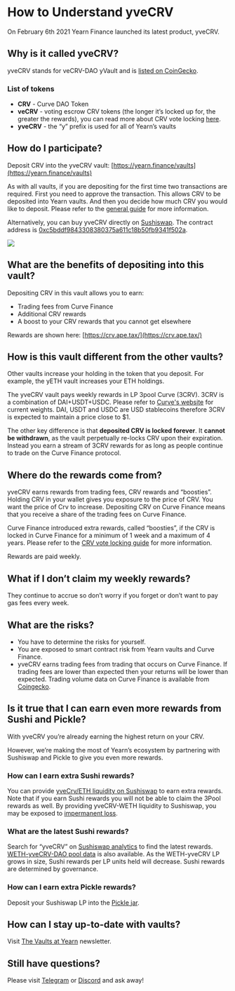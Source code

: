 # How to Understand yveCRV

On February 6th 2021 Yearn Finance launched its latest product, yveCRV.

## Why is it called yveCRV?

yveCRV stands for veCRV-DAO yVault and is [listed on CoinGecko](https://www.coingecko.com/en/coins/vecrv-dao-yvault).

### List of tokens

- **CRV** - Curve DAO Token
- **veCRV** - voting escrow CRV tokens \(the longer it’s locked up for, the greater the rewards\), you can read more about CRV vote locking [here](https://docs.yearn.finance/getting-started/guides/how-boost-works).
- **yveCRV** - the “y” prefix is used for all of Yearn’s vaults

## How do I participate?

Deposit CRV into the yveCRV vault: [https://yearn.finance/vaults](https://yearn.finance/vaults)

As with all vaults, if you are depositing for the first time two transactions are required. First you need to approve the transaction. This allows CRV to be deposited into Yearn vaults. And then you decide how much CRV you would like to deposit. Please refer to the [general guide](https://docs.yearn.finance/getting-started/using-yearn) for more information.

Alternatively, you can buy yveCRV directly on [Sushiswap](https://app.sushi.com/swap?inputCurrency=ETH&outputCurrency=0xc5bDdf9843308380375a611c18B50Fb9341f502A). The contract address is [0xc5bddf9843308380375a611c18b50fb9341f502a](https://etherscan.io/address/0xc5bddf9843308380375a611c18b50fb9341f502a).

![](https://i.imgur.com/DrnPl9N.png)

## What are the benefits of depositing into this vault?

Depositing CRV in this vault allows you to earn:

- Trading fees from Curve Finance
- Additional CRV rewards
- A boost to your CRV rewards that you cannot get elsewhere

Rewards are shown here: [https://crv.ape.tax/](https://crv.ape.tax/)

## How is this vault different from the other vaults?

Other vaults increase your holding in the token that you deposit. For example, the yETH vault increases your ETH holdings.

The yveCRV vault pays weekly rewards in LP 3pool Curve \(3CRV\). 3CRV is a combination of DAI+USDT+USDC. Please refer to [Curve's website](https://www.curve.fi/3pool) for current weights. DAI, USDT and USDC are USD stablecoins therefore 3CRV is expected to maintain a price close to $1.

The other key difference is that **deposited CRV is locked forever**. It **cannot be withdrawn**, as the vault perpetually re-locks CRV upon their expiration. Instead you earn a stream of 3CRV rewards for as long as people continue to trade on the Curve Finance protocol.

## Where do the rewards come from?

yveCRV earns rewards from trading fees, CRV rewards and “boosties”. Holding CRV in your wallet gives you exposure to the price of CRV. You want the price of Crv to increase. Depositing CRV on Curve Finance means that you receive a share of the trading fees on Curve Finance.

Curve Finance introduced extra rewards, called “boosties”, if the CRV is locked in Curve Finance for a minimum of 1 week and a maximum of 4 years. Please refer to the [CRV vote locking guide](https://docs.yearn.finance/getting-started/guides/how-boost-works) for more information.

Rewards are paid weekly.

## What if I don’t claim my weekly rewards?

They continue to accrue so don’t worry if you forget or don’t want to pay gas fees every week.

## What are the risks?

- You have to determine the risks for yourself.
- You are exposed to smart contract risk from Yearn vaults and Curve Finance.
- yveCRV earns trading fees from trading that occurs on Curve Finance. If trading fees are lower than expected then your returns will be lower than expected. Trading volume data on Curve Finance is available from [Coingecko](https://www.coingecko.com/en/exchanges/curve#statistics).

## Is it true that I can earn even more rewards from Sushi and Pickle?

With yveCRV you’re already earning the highest return on your CRV.

However, we’re making the most of Yearn’s ecosystem by partnering with Sushiswap and Pickle to give you even more rewards.

### How can I earn extra Sushi rewards?

You can provide [yveCrv/ETH liquidity on Sushiswap](https://app.sushi.com/add/ETH/0xc5bDdf9843308380375a611c18B50Fb9341f502A) to earn extra rewards. Note that if you earn Sushi rewards you will not be able to claim the 3Pool rewards as well. By providing yveCRV-WETH liquidity to Sushiswap, you may be exposed to [impermanent loss](https://medium.datadriveninvestor.com/impermanent-loss-in-defi-the-risks-involved-in-providing-liquidity-67c54fdf1cfc).

### What are the latest Sushi rewards?

Search for “yveCRV” on [Sushiswap analytics](https://analytics.sushi.com/) to find the latest rewards. [WETH-yveCRV-DAO pool data](https://analytics.sushi.com/pools/132) is also available. As the WETH-yveCRV LP grows in size, Sushi rewards per LP units held will decrease. Sushi rewards are determined by governance.

### How can I earn extra Pickle rewards?

Deposit your Sushiswap LP into the [Pickle jar](https://app.pickle.finance/jars).

## How can I stay up-to-date with vaults?

Visit [The Vaults at Yearn](https://vaults.yearn.finance/) newsletter.

## Still have questions?

Please visit [Telegram](https://t.me/yearnfinance) or [Discord](https://discord.gg/yearn) and ask away!
